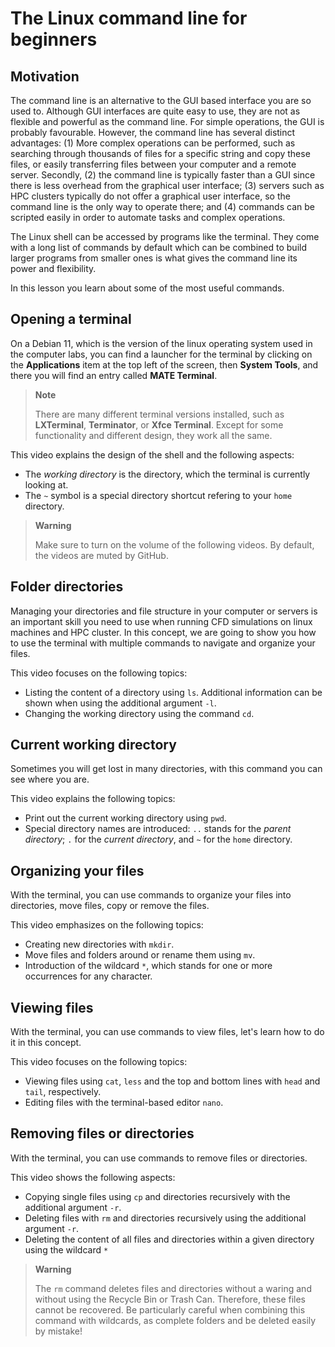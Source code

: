 # The Linux command line for beginners

## Motivation

The command line is an alternative to the GUI based interface you are so used to. Although GUI interfaces are quite easy to use, they are not as flexible and powerful as the command line. For simple operations, the GUI is probably favourable. However, the command line has several distinct advantages: (1) More complex operations can be performed, such as searching through thousands of files for a specific string and copy these files, or easily transferring files between your computer and a remote server. Secondly, (2) the command line is typically faster than a GUI since there is less overhead from the graphical user interface; (3) servers such as HPC clusters typically do not offer a graphical user interface, so the command line is the only way to operate there; and (4) commands can be scripted easily in order to automate tasks and complex operations.

The Linux shell can be accessed by programs like the terminal. They come with a long list of commands by default which can be combined to build larger programs from smaller ones is what gives the command line its power and flexibility.

In this lesson you learn about some of the most useful commands.

## Opening a terminal

On a Debian 11, which is the version of the linux operating system used in the computer labs, you can find a launcher for the terminal by clicking on the **Applications** item at the top left of the screen, then **System Tools**, and there you will find an entry called **MATE Terminal**.

> **Note**
>
>There are many different terminal versions installed, such as **LXTerminal**, **Terminator**, or **Xfce Terminal**. Except for some functionality and different design, they work all the same.

This video explains the design of the shell and the following aspects:
  - The *working directory* is the directory, which the terminal is currently looking at.
  - The `~` symbol is a special directory shortcut refering to your `home` directory.

> **Warning**
>
> Make sure to turn on the volume of the following videos. By default, the videos are muted by GitHub.


## Folder directories

Managing your directories and file structure in your computer or servers is an important skill you need to use when running CFD simulations on linux machines and HPC cluster. In this concept, we are going to show you how to use the terminal with multiple commands to navigate and organize your files.

This video focuses on the following topics:
 - Listing the content of a directory using `ls`. Additional information can be shown when using the additional argument `-l`.
 - Changing the working directory using the command `cd`.


## Current working directory

Sometimes you will get lost in many directories, with this command you can see where you are.

This video explains the following topics:
 - Print out the current working directory using `pwd`.
 - Special directory names are introduced: `..` stands for the *parent directory*; `.` for the *current directory*, and `~` for the `home` directory.


## Organizing your files
With the terminal, you can use commands to organize your files into directories, move files, copy or remove the files.

This video emphasizes on the following topics:
 - Creating new directories with `mkdir`.
 - Move files and folders around or rename them using `mv`.
 - Introduction of the wildcard `*`, which stands for one or more occurrences for any character.



## Viewing files

With the terminal, you can use commands to view files, let's learn how to do it in this concept.

This video focuses on the following topics:
 - Viewing files using `cat`, `less` and the top and bottom lines with `head` and `tail`, respectively.
 - Editing files with the terminal-based editor `nano`.


## Removing files or directories

With the terminal, you can use commands to remove files or directories.

This video shows the following aspects:
 - Copying single files using `cp` and directories recursively with the additional argument `-r`.
 - Deleting files with `rm` and directories recursively using the additional argument `-r`.
 - Deleting the content of all files and directories within a given directory using the wildcard `*`

> **Warning**
>
> The `rm` command deletes files and directories without a waring and without using the Recycle Bin or Trash Can. Therefore, these files cannot be recovered. Be particularly careful when combining this command with wildcards, as complete folders and be deleted easily by mistake!


